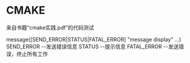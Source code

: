 # CMAKE
来自书籍“cmake实践.pdf”的代码测试

message([SEND_ERROR|STATUS|FATAL_ERROR] "message display" ...)
  SEND_ERROR  --发送错误信息
	STATUS      --提示信息
	FATAL_ERROR --发送错误，终止所有工作

